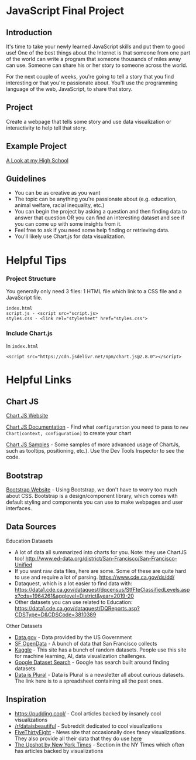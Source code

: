# JavaScript Final Project

## Introduction
It's time to take your newly learned JavaScript skills and put them to good use! One of the best things about the Internet is that someone from one part of the world can write a program that someone thousands of miles away can use. Someone can share his or her story to someone across the world.

For the next couple of weeks, you're going to tell a story that you find interesting or that you're passionate about. You'll use the programming language of the web, JavaScript, to share that story.

## Project
Create a webpage that tells some story and use data visualization or interactivity to help tell that story.

## Example Project
[A Look at my High School](final-project-example/index.html)

## Guidelines
- You can be as creative as you want
- The topic can be anything you're passionate about (e.g. education, animal welfare, racial inequality, etc.)
- You can begin the project by asking a question and then finding data to answer that question OR you can find an interesting dataset and see if you can come up with some insights from it.
- Feel free to ask if you need some help finding or retrieving data.
- You'll likely use Chart.js for data visualization.

# Helpful Tips

### Project Structure
You generally only need 3 files: 1 HTML file which link to a CSS file and a JavaScript file.

```
index.html
script.js - <script src="script.js>
styles.css - <link rel="stylesheet" href="styles.css">
```

### Include Chart.js
In `index.html`
```
<script src="https://cdn.jsdelivr.net/npm/chart.js@2.8.0"></script>
```

# Helpful Links
## Chart JS
[Chart JS Website](https://www.chartjs.org/)

[Chart JS Documentation](https://www.chartjs.org/docs/latest/charts/bar.html) - Find what `configuration` you need to pass to `new Chart(context, configuration)` to create your chart

[Chart JS Samples](https://www.chartjs.org/samples/latest/) - Some samples of more advanced usage of ChartJs, such as tooltips, positioning, etc.). Use the Dev Tools Inspector to see the code.

## Bootstrap
[Bootstrap Website](https://getbootstrap.com/docs/4.5/getting-started/introduction/) - Using Bootstrap, we don't have to worry too much about CSS. Bootstrap is a design/component library, which comes with default styling and  components you can use to make webpages and user interfaces.

## Data Sources

Education Datasets
- A lot of data all summarized into charts for you. Note: they use ChartJS too! http://www.ed-data.org/district/San-Francisco/San-Francisco-Unified
- If you want raw data files, here are some. Some of these are quite hard to use and require a lot of parsing. https://www.cde.ca.gov/ds/dd/
- Dataquest, which is a lot easier to find data with: https://data1.cde.ca.gov/dataquest/dqcensus/StfFteClassifiedLevels.aspx?cds=1964261&agglevel=District&year=2019-20
- Other datasets you can use related to Education: https://data1.cde.ca.gov/dataquest/DQReports.asp?CDSType=D&CDSCode=3810389

Other Datasets
- [Data.gov](https://www.data.gov/) - Data provided by the US Government
- [SF OpenData](https://datasf.org/opendata/) - A bunch of data that San Francisco collects
- [Kaggle](https://www.kaggle.com/search?q=tag%3A%22data+visualization%22+in%3Adatasets) - This site has a bunch of random datasets. People use this site for machine learning, AI, data visualization challenges.
- [Google Dataset Search](https://datasetsearch.research.google.com/) - Google has search built around finding datasets
- [Data is Plural](https://docs.google.com/spreadsheets/d/1wZhPLMCHKJvwOkP4juclhjFgqIY8fQFMemwKL2c64vk/edit#gid=0) - Data is Plural is a newsletter all about curious datasets. The link here is to a spreadsheet containing all the past ones.

## Inspiration
- https://pudding.cool/ - Cool articles backed by insanely cool visualizations
- [/r/dataisbeautiful](https://www.reddit.com/r/dataisbeautiful/top/?t=all) - Subreddit dedicated to cool visualizations
- [FiveThirtyEight](https://fivethirtyeight.com/) - News site that occasionally does fancy visualizations. They also provide all their data that they do use [here](https://data.fivethirtyeight.com/)
- [The Upshot by New York Times](https://www.nytimes.com/section/upshot) - Section in the NY Times which often has articles backed by visualizations